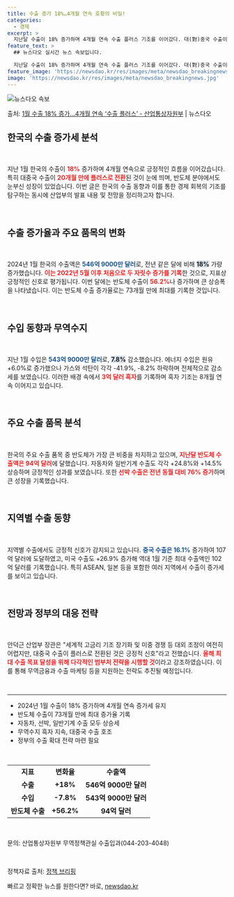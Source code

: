 ```yaml
---
title: 수출 증가 18%…4개월 연속 호황의 비밀!
categories:
  - 경제
excerpt: >
  지난달 수출이 18% 증가하며 4개월 연속 수출 플러스 기조를 이어갔다. 대(對)중국 수출이 20개월 만에 …
feature_text: >
  ## 뉴스다오 실시간 뉴스 속보입니다.

  지난달 수출이 18% 증가하며 4개월 연속 수출 플러스 기조를 이어갔다. 대(對)중국 수출이 20개월 만에 …
feature_image: 'https://newsdao.kr/res/images/meta/newsdao_breakingnews.jpg'
image: 'https://newsdao.kr/res/images/meta/newsdao_breakingnews.jpg'
---
```


![뉴스다오 속보](https://newsdao.kr/res/images/meta/newsdao_breakingnews.jpg)

<p>출처: <a href="https://newsdao.kr/3094" rel="dofollow">1월 수출 18% 증가…4개월 연속 ‘수출 플러스’ - 산업통상자원부</a> | 뉴스다오</p>

<h2 data-ke-size="size26">한국의 수출 증가세 분석</h2>

<p data-ke-size="size16">&nbsp;</p>

지난 1월 한국의 수출이 <b><span style="color: #ee2323;">18%</span></b> 증가하며 4개월 연속으로 긍정적인 흐름을 이어갔습니다. 특히 대중국 수출이 <b><span style="color: #ee2323;">20개월 만에 플러스로 전환</span></b>된 것이 눈에 띄며, 반도체 분야에서도 눈부신 성장이 있었습니다. 이번 글은 한국의 수출 동향과 이를 통한 경제 회복의 기조를 탐구하는 동시에 산업부의 발표 내용 및 전망을 정리하고자 합니다.

<p data-ke-size="size16">&nbsp;</p>

<h2 data-ke-size="size26">수출 증가율과 주요 품목의 변화</h2>

<p data-ke-size="size16">&nbsp;</p>

2024년 1월 한국의 수출액은 <b><span style="color: #1a5490;">546억 9000만 달러</span></b>로, 전년 같은 달에 비해 <b><span style="background-color: #21538527;">18%</span></b> 가량 증가했습니다. <b><span style="color: #ee2323;">이는 2022년 5월 이후 처음으로 두 자릿수 증가를 기록</span></b>한 것으로, 지표상 긍정적인 신호로 평가됩니다. 이번 달에는 반도체 수출이 <b><span style="color: #ee2323;">56.2%</b></span>나 증가하며 큰 상승폭을 나타냈습니다. 이는 반도체 수출 증가율로는 73개월 만에 최대를 기록한 것입니다.

<p data-ke-size="size16">&nbsp;</p>

<h2 data-ke-size="size26">수입 동향과 무역수지</h2>

<p data-ke-size="size16">&nbsp;</p>

지난 1월 수입은 <b><span style="color: #1a5490;">543억 9000만 달러</span></b>로, <b><span style="background-color: #21538527;">7.8%</b></span> 감소했습니다. 에너지 수입은 원유 +6.0%로 증가했으나 가스와 석탄이 각각 -41.9%, -8.2% 하락하며 전체적으로 감소세를 보였습니다. 이러한 배경 속에서 <b><span style="color: #ee2323;">3억 달러 흑자</span></b>를 기록하며 흑자 기조는 8개월 연속 이어지고 있습니다.

<p data-ke-size="size16">&nbsp;</p>

<h2 data-ke-size="size26">주요 수출 품목 분석</h2>

<p data-ke-size="size16">&nbsp;</p>

한국의 주요 수출 품목 중 반도체가 가장 큰 비중을 차지하고 있으며, <b><span style="color: #ee2323;">지난달 반도체 수출액은 94억 달러</span></b>에 달했습니다. 자동차와 일반기계 수출도 각각 +24.8%와 +14.5% 상승하며 긍정적인 성과를 보였습니다. 또한 <b><span style="color: #ee2323;">선박 수출은 전년 동월 대비 76% 증가</span></b>하며 큰 성장을 기록했습니다.

<p data-ke-size="size16">&nbsp;</p>

<h2 data-ke-size="size26">지역별 수출 동향</h2>

<p data-ke-size="size16">&nbsp;</p>

지역별 수출에서도 긍정적 신호가 감지되고 있습니다. <b><span style="color: #1a5490;">중국 수출은 16.1%</span></b> 증가하여 107억 달러에 도달하였고, 미국 수출도 +26.9% 증가해 역대 1월 기준 최대 수출액인 102억 달러를 기록했습니다. 특히 ASEAN, 일본 등을 포함한 여러 지역에서 수출이 증가세를 보이고 있습니다.

<p data-ke-size="size16">&nbsp;</p>

<h2 data-ke-size="size26">전망과 정부의 대응 전략</h2>

<p data-ke-size="size16">&nbsp;</p>

안덕근 산업부 장관은 "세계적 고금리 기조 장기화 및 미중 경쟁 등 대외 조정이 여전히 어렵지만, 대중국 수출이 플러스로 전환된 것은 긍정적 신호"라고 전했습니다. <b><span style="color: #ee2323;">올해 최대 수출 목표 달성을 위해 다각적인 범부처 전략을 시행할 것</span></b>이라고 강조하였습니다. 이를 통해 무역금융과 수출 마케팅 등을 지원하는 전략도 추진될 예정입니다.

<p data-ke-size="size16">&nbsp;</p>

<hr/>

<ul>
<li>2024년 1월 수출이 18% 증가하며 4개월 연속 증가세 유지</li>
<li>반도체 수출이 73개월 만에 최대 증가율 기록</li>
<li>자동차, 선박, 일반기계 수출 모두 상승세</li>
<li>무역수지 흑자 지속, 대중국 수출 호조</li>
<li>정부의 수출 확대 전략 마련 필요</li>
</ul>

<p data-ke-size="size16">&nbsp;</p>

<table>
<tr>
<td style="text-align: center; height: 17px;"><b>지표</b></td>
<td style="text-align: center; height: 17px;"><b>변화율</b></td>
<td style="text-align: center; height: 17px;"><b>수출액</b></td>
</tr>
<tr>
<td style="text-align: center; height: 17px;"><b>수출</b></td>
<td style="text-align: center; height: 17px;"><b>+18%</b></td>
<td style="text-align: center; height: 17px;"><b>546억 9000만 달러</b></td>
</tr>
<tr>
<td style="text-align: center; height: 17px;"><b>수입</b></td>
<td style="text-align: center; height: 17px;"><b>-7.8%</b></td>
<td style="text-align: center; height: 17px;"><b>543억 9000만 달러</b></td>
</tr>
<tr>
<td style="text-align: center; height: 17px;"><b>반도체 수출</b></td>
<td style="text-align: center; height: 17px;"><b>+56.2%</b></td>
<td style="text-align: center; height: 17px;"><b>94억 달러</b></td>
</tr>
</table>

<p data-ke-size="size16">&nbsp;</p>

문의: 산업통상자원부 무역정책관실 수출입과(044-203-4048)

<p data-ke-size="size16">&nbsp;</p>

정책자료 출처: [정책 브리핑](https://newsdao.kr/3094) 

빠르고 정확한 뉴스를 원한다면? 바로, <a href="https://newsdao.kr" rel="dofollow">newsdao.kr</a>


